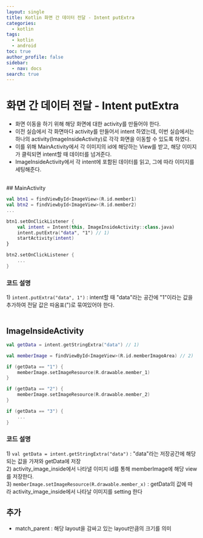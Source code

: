 ```yaml
---
layout: single
title: Kotlin 화면 간 데이터 전달 - Intent putExtra
categories:
  - kotlin
tags:
  - kotlin
  - android
toc: true
author_profile: false
sidebar:
  - nav: docs
search: true
---
```

# 화면 간 데이터 전달 - Intent putExtra
- 화면 이동을 하기 위해 해당 화면에 대한 activity를 만들어야 한다.
- 이전 실습에서 각 화면마다 activity를 만들어서 intent 하였는데, 이번 실습에서는 하나의 activity(ImageInsideActivity)로 각각 화면을 이동할 수 있도록 하였다.
- 이를 위해 MainActivity에서 각 이미지의 id에 해당하는 View를 받고, 해당 이미지가 클릭되면 intent할 때 데이터를 넘겨준다.
- ImageInsideActivity에서 각 intent에 포함된 데이터를 읽고, 그에 따라 이미지를 세팅해준다.
<br>
## MainActivity


```kotlin
val btn1 = findViewById<ImageView>(R.id.member1)
val btn2 = findViewbyId<ImageView>(R.id.member2)
...

btn1.setOnClickListener {
	val intent = Intent(this, ImageInsideActivity::class.java)
	intent.putExtra("data", "1") // 1)
	startActivity(intent)
}

btn2.setOnClickListener {
	...
}
```
### 코드 설명
1\)
`intent.putExtra("data", 1")` : intent할 때 "data"라는 공간에 "1"이라는 값을 추가하여 전달
값은 따옴표(")로 묶여있어야 한다.
<br>
<br>
## ImageInsideActivity
```kotlin
val getData = intent.getStringExtra("data") // 1)

val memberImage = findViewById<ImageView>(R.id.memberImageArea) // 2)

if (getData == "1") {
	memberImage.setImageResource(R.drawable.member_1)
}

if (getData == "2") {
	memberImage.setImageResource(R.drawable.member_2)
}

if (getData == "3") {
	...
}
```

### 코드 설명
1\)
`val getData = intent.getStringExtra("data")` : "data"라는 저장공간에 해당되는 값을 가져와 getData에 저장
<br>
2\)
activity_image_inside에서 나타낼 이미지 id를 통해 memberImage에 해당 view를 저장한다.
<br>
3\)
`memberImage.setImageResource(R.drawable.member_x)` : getData의 값에 따라 activity_image_inside에서 나타날 이미지를 setting 한다
<br>
## 추가
- match_parent : 해당 layout을 감싸고 있는 layout만큼의 크기를 의미